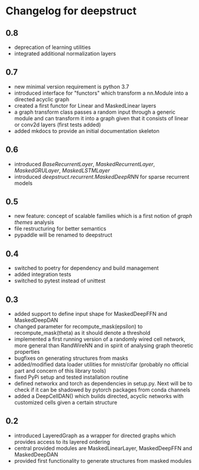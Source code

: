 # Changelog for deepstruct

## 0.8
* deprecation of learning utilities
* integrated additional normalization layers

## 0.7
* new minimal version requirement is python 3.7
* introduced interface for "functors" which transform a nn.Module into a directed acyclic graph
* created a first functor for Linear and MaskedLinear layers
* a graph transform class passes a random input through a generic module and can transform it into a graph given that it consists of linear or conv2d layers (first tests added)
* added mkdocs to provide an initial documentation skeleton

## 0.6
* introduced *BaseRecurrentLayer*, *MaskedRecurrentLayer*, *MaskedGRULayer*, *MaskedLSTMLayer*
* introduced *deepstruct.recurrent.MaskedDeepRNN* for sparse recurrent models

## 0.5
* new feature: concept of scalable families which is a first notion of *graph themes* analysis
* file restructuring for better semantics
* pypaddle will be renamed to deepstruct

## 0.4
* switched to poetry for dependency and build management
* added integration tests
* switched to pytest instead of unittest

## 0.3
* added support to define input shape for MaskedDeepFFN and MaskedDeepDAN
* changed parameter for recompute_mask(epsilon) to recompute_mask(theta) as it should denote a threshold
* implemented a first running version of a randomly wired cell network, more general than RandWireNN and in spirit of analysing graph theoretic properties
* bugfixes on generating structures from masks
* added/modified data loader utilities for mnist/cifar (probably no official part and concern of this library tools)
* fixed PyPi setup and tested installation routine
* defined networkx and torch as dependencies in setup.py. Next will be to check if it can be shadowed by pytorch packages from conda channels
* added a DeepCellDAN() which builds directed, acyclic networks with customized cells given a certain structure

## 0.2
* introduced LayeredGraph as a wrapper for directed graphs which provides access to its layered ordering
* central provided modules are MaskedLinearLayer, MaskedDeepFFN and MaskedDeepDAN
* provided first functionality to generate structures from masked modules
